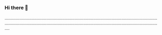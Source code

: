 ### Hi there 👋

............................................................................................................................................................................................................................................................